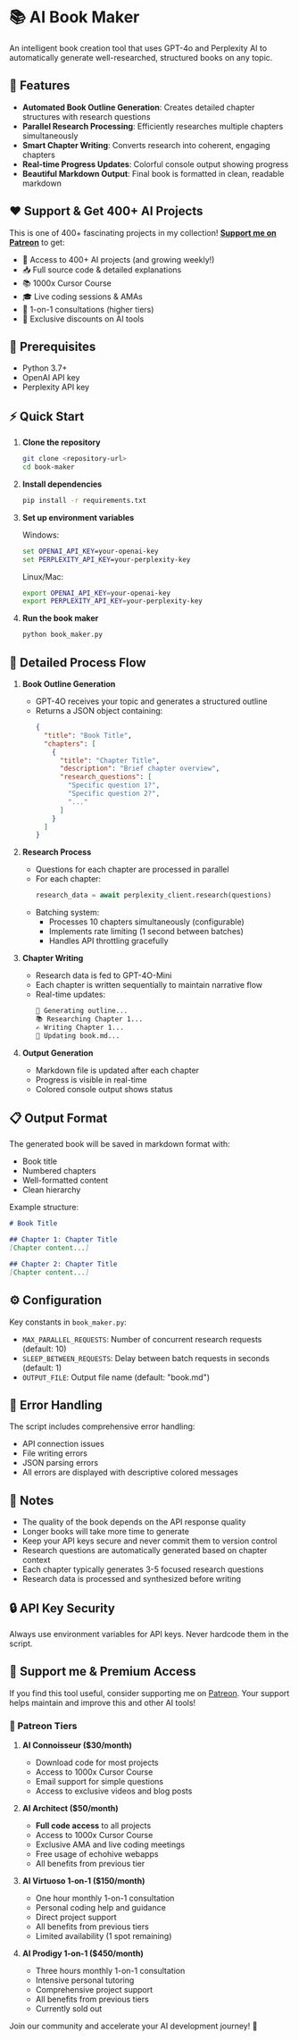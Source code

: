 # 📚 AI Book Maker

An intelligent book creation tool that uses GPT-4o and Perplexity AI to automatically generate well-researched, structured books on any topic.

## 🌟 Features

- **Automated Book Outline Generation**: Creates detailed chapter structures with research questions
- **Parallel Research Processing**: Efficiently researches multiple chapters simultaneously
- **Smart Chapter Writing**: Converts research into coherent, engaging chapters
- **Real-time Progress Updates**: Colorful console output showing progress
- **Beautiful Markdown Output**: Final book is formatted in clean, readable markdown

## ❤️ Support & Get 400+ AI Projects

This is one of 400+ fascinating projects in my collection! **[Support me on Patreon](https://www.patreon.com/c/echohive42/membership)** to get:
- 🎯 Access to 400+ AI projects (and growing weekly!)
- 📥 Full source code & detailed explanations
- 📚 1000x Cursor Course
- 🎓 Live coding sessions & AMAs
- 💬 1-on-1 consultations (higher tiers)
- 🎁 Exclusive discounts on AI tools

## 🔧 Prerequisites

- Python 3.7+
- OpenAI API key
- Perplexity API key

## ⚡ Quick Start

1. **Clone the repository**
   ```bash
   git clone <repository-url>
   cd book-maker
   ```

2. **Install dependencies**
   ```bash
   pip install -r requirements.txt
   ```

3. **Set up environment variables**
   
   Windows:
   ```cmd
   set OPENAI_API_KEY=your-openai-key
   set PERPLEXITY_API_KEY=your-perplexity-key
   ```
   
   Linux/Mac:
   ```bash
   export OPENAI_API_KEY=your-openai-key
   export PERPLEXITY_API_KEY=your-perplexity-key
   ```

4. **Run the book maker**
   ```bash
   python book_maker.py
   ```

## 🎯 Detailed Process Flow

1. **Book Outline Generation**
   - GPT-4O receives your topic and generates a structured outline
   - Returns a JSON object containing:
     ```json
     {
       "title": "Book Title",
       "chapters": [
         {
           "title": "Chapter Title",
           "description": "Brief chapter overview",
           "research_questions": [
             "Specific question 1?",
             "Specific question 2?",
             "..."
           ]
         }
       ]
     }
     ```

2. **Research Process**
   - Questions for each chapter are processed in parallel
   - For each chapter:
     ```python
     research_data = await perplexity_client.research(questions)
     ```
   - Batching system:
     - Processes 10 chapters simultaneously (configurable)
     - Implements rate limiting (1 second between batches)
     - Handles API throttling gracefully

3. **Chapter Writing**
   - Research data is fed to GPT-4O-Mini
   - Each chapter is written sequentially to maintain narrative flow
   - Real-time updates:
     ```markdown
     🎯 Generating outline...
     📚 Researching Chapter 1...
     ✍️ Writing Chapter 1...
     📝 Updating book.md...
     ```

4. **Output Generation**
   - Markdown file is updated after each chapter
   - Progress is visible in real-time
   - Colored console output shows status

## 📋 Output Format

The generated book will be saved in markdown format with:
- Book title
- Numbered chapters
- Well-formatted content
- Clean hierarchy

Example structure:
```markdown
# Book Title

## Chapter 1: Chapter Title
[Chapter content...]

## Chapter 2: Chapter Title
[Chapter content...]
```

## ⚙️ Configuration

Key constants in `book_maker.py`:
- `MAX_PARALLEL_REQUESTS`: Number of concurrent research requests (default: 10)
- `SLEEP_BETWEEN_REQUESTS`: Delay between batch requests in seconds (default: 1)
- `OUTPUT_FILE`: Output file name (default: "book.md")

## 🚨 Error Handling

The script includes comprehensive error handling:
- API connection issues
- File writing errors
- JSON parsing errors
- All errors are displayed with descriptive colored messages

## 📝 Notes

- The quality of the book depends on the API response quality
- Longer books will take more time to generate
- Keep your API keys secure and never commit them to version control
- Research questions are automatically generated based on chapter context
- Each chapter typically generates 3-5 focused research questions
- Research data is processed and synthesized before writing

## 🔒 API Key Security

Always use environment variables for API keys. Never hardcode them in the script. 

## 🤝 Support me & Premium Access

If you find this tool useful, consider supporting me on [Patreon](https://www.patreon.com/c/echohive42/membership). Your support helps maintain and improve this and other AI tools!

### 🌟 Patreon Tiers

1. **AI Connoisseur ($30/month)**
   - Download code for most projects
   - Access to 1000x Cursor Course
   - Email support for simple questions
   - Access to exclusive videos and blog posts

2. **AI Architect ($50/month)**
   - **Full code access** to all projects
   - Access to 1000x Cursor Course
   - Exclusive AMA and live coding meetings
   - Free usage of echohive webapps
   - All benefits from previous tier

3. **AI Virtuoso 1-on-1 ($150/month)**
   - One hour monthly 1-on-1 consultation
   - Personal coding help and guidance
   - Direct project support
   - All benefits from previous tiers
   - Limited availability (1 spot remaining)

4. **AI Prodigy 1-on-1 ($450/month)**
   - Three hours monthly 1-on-1 consultation
   - Intensive personal tutoring
   - Comprehensive project support
   - All benefits from previous tiers
   - Currently sold out

Join our community and accelerate your AI development journey! 🚀
